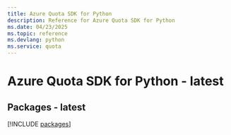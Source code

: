```yaml
---
title: Azure Quota SDK for Python
description: Reference for Azure Quota SDK for Python
ms.date: 04/23/2025
ms.topic: reference
ms.devlang: python
ms.service: quota
---
```

# Azure Quota SDK for Python - latest
## Packages - latest
[!INCLUDE [packages](quota-index.md)]